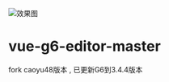 ![效果图](https://github.com/caoyu48/vue-g6-editor/blob/master/1.gif)
# vue-g6-editor-master

fork caoyu48版本 , 已更新G6到3.4.4版本
